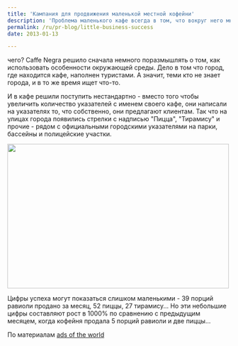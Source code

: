 ```yaml
---
title: 'Кампания для продвижения маленькой местной кофейни'
description: 'Проблема маленького кафе всегда в том, что вокруг него много таких же маленьких кафе. Надо как-то выделиться, но за счет чего?'
permalink: /ru/pr-blog/little-business-success
date: 2013-01-13

---
```


чего? Caffe Negra   решило сначала немного поразмышлять о том, как использовать особенности окружающей среды. Дело в том что город, где находится кафе, наполнен туристами. А значит, теми кто не знает города, и в то же время ищет что-то.

И в кафе решили поступить нестандартно - вместо того чтобы увеличить количество указателей с именем своего кафе, они написали на указателях то, что собственно, они предлагают клиентам. Так что на улицах города появились стрелки с надписью "Пицца", "Тирамису" и прочие - рядом с официальными городскими указателями на парки, бассейны и полицейские участки.

<img src="{{ site.assets }}/upload/tumblr_mfldpmOSRQ1rp9lbfo1_500.jpg" alt="" class="post__img" width="500" height="326">

Цифры успеха могут показаться слишком маленькими - 39 порций равиоли продано за месяц,  52 пиццы, 27 тирамису... Но эти небольшие цифры составляют рост в 1000% по сравнению с предыдущим месяцем, когда кофейня продала 5 порций равиоли и две пиццы...

По материалам <a href="https://adsoftheworld.com/media/outdoor/caffe_negra_you_are_on_the_right_way?size=original">ads of the world</a>

